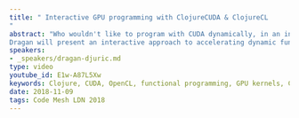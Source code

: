 ```yaml
---
title: " Interactive GPU programming with ClojureCUDA & ClojureCL
"
abstract: "Who wouldn't like to program with CUDA dynamically, in an interactive, but compiled, environment?
Dragan will present an interactive approach to accelerating dynamic functional programs with GPU kernels."
speakers:
- _speakers/dragan-djuric.md
type: video
youtube_id: E1w-A87L5Xw
keywords: Clojure, CUDA, OpenCL, functional programming, GPU kernels, ClojureCUDA, ClojureCL
date: 2018-11-09
tags: Code Mesh LDN 2018
---
```

